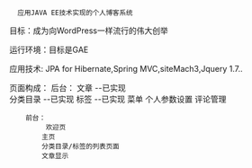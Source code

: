       应用JAVA EE技术实现的个人博客系统
      
目标：成为向WordPress一样流行的伟大创举

运行环境：目标是GAE

应用技术: JPA for Hibernate,Spring MVC,siteMach3,Jquery 1.7..

页面构成：
        后台：
			文章							--已实现<br>
			分类目录						--已实现
			标签							--已实现
			菜单
			个人参数设置
			评论管理

		前台：
		     欢迎页
			主页
			分类目录/标签的列表页面
			文章显示











